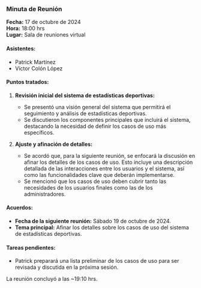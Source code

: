 ### Minuta de Reunión

**Fecha:** 17 de octubre de 2024  
**Hora:** 18:00 hrs  
**Lugar:** Sala de reuniones virtual

#### Asistentes:

- Patrick Martínez
- Víctor Colón López

#### Puntos tratados:

1. **Revisión inicial del sistema de estadísticas deportivas:**
    - Se presentó una visión general del sistema que permitirá el seguimiento y análisis de estadísticas deportivas.
    - Se discutieron los componentes principales que incluirá el sistema, destacando la necesidad de definir los casos de uso más específicos.
      
2. **Ajuste y afinación de detalles:**
    - Se acordó que, para la siguiente reunión, se enfocará la discusión en afinar los detalles de los casos de uso. Esto incluye una descripción detallada de las interacciones entre los usuarios y el sistema, así como las funcionalidades clave que deberán implementarse.
    - Se mencionó que los casos de uso deben cubrir tanto las necesidades de los usuarios finales como las de los administradores.

#### Acuerdos:

- **Fecha de la siguiente reunión:** Sábado 19 de octubre de 2024.
- **Tema principal:** Afinar los detalles sobre los casos de uso del sistema de estadísticas deportivas.

#### Tareas pendientes:

- Patrick preparará una lista preliminar de los casos de uso para ser revisada y discutida en la próxima sesión.

La reunión concluyó a las ~19:10 hrs.
